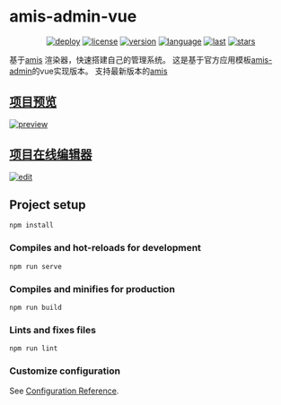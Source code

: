 # amis-admin-vue

<div align="center">

[![deploy](https://github.com/h7ml/amis-admin-vue/actions/workflows/deploy.yml/badge.svg?branch=master)](https://github.com/h7ml/amis-admin-vue/actions/workflows/deploy.yml)
[![license](https://img.shields.io/github/license/h7ml/amis-admin-vue.svg)](https://github.com/h7ml/amis-admin-vue/blob/master/LICENSE#L1)
[![version](https://img.shields.io/npm/v/vue-amis-sdk/latest)](https://github.com/h7ml/vue-amis-sdk)
[![language](https://img.shields.io/github/languages/top/h7ml/amis-admin-vue)](https://github.com/h7ml/amis-admin-vue/search?l=css)
[![last](https://img.shields.io/github/last-commit/h7ml/amis-admin-vue.svg)](https://github.com/h7ml/amis-admin-vue/commits)
[![stars](https://img.shields.io/badge/Hosted-Vercel-brightgreen?style=flat&logo=Vercel)](https://amis.vercel.app/)
</div>

基于[amis](https://github.com/baidu/amis) 渲染器，快速搭建自己的管理系统。
这是基于官方应用模板[amis-admin](https://github.com/aisuda/amis-admin)的vue实现版本。
支持最新版本的[amis](https://github.com/h7ml/amis-admin-vue/blob/master/package.json#L3)

## [项目预览](https://amis-admin-vue.vercel.app/index)
[![preview](https://amis-admin-vue.vercel.app/img/markdown/preview.png)](https://amis-admin-vue.vercel.app/img/markdown/preview.png)
## [项目在线编辑器](https://amis-admin-vue.vercel.app/#/Editor)
[![edit](https://amis-admin-vue.vercel.app/img/markdown/edit.png)](https://amis-admin-vue.vercel.app/img/markdown/edit.png)
## Project setup

```
npm install
```

### Compiles and hot-reloads for development

```
npm run serve
```

### Compiles and minifies for production

```
npm run build
```

### Lints and fixes files

```
npm run lint
```

### Customize configuration

See [Configuration Reference](https://cli.vuejs.org/config/).
